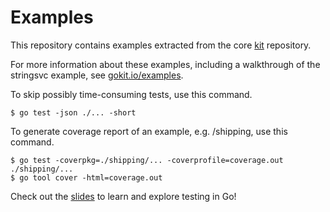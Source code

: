 # Examples

This repository contains examples extracted from the core [kit](https://github.com/go-kit/kit) repository.

For more information about these examples,
 including a walkthrough of the stringsvc example,
 see [gokit.io/examples](https://gokit.io/examples).

To skip possibly time-consuming tests, use this command.
```shell
$ go test -json ./... -short
```

To generate coverage report of an example, e.g. /shipping, use this command.
```shell
$ go test -coverpkg=./shipping/... -coverprofile=coverage.out ./shipping/...
$ go tool cover -html=coverage.out
```

Check out the [slides](https://docs.google.com/presentation/d/18CpOTEFtP1vYlu0Bv-6WuSY2-thC4oDe5rPn_O4vDdY/edit?usp=sharing) 
to learn and explore testing in Go! 

